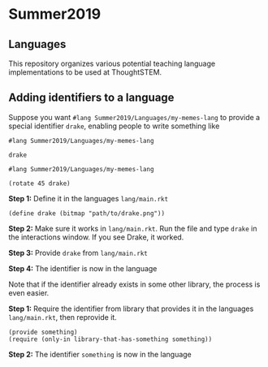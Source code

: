 # Summer2019

## Languages
This repository organizes various potential teaching language implementations to be used at ThoughtSTEM.


## Adding identifiers to a language

Suppose you want `#lang Summer2019/Languages/my-memes-lang` to provide a special identifier `drake`, enabling people to write something like

```
#lang Summer2019/Languages/my-memes-lang

drake
```

```
#lang Summer2019/Languages/my-memes-lang

(rotate 45 drake)
```

**Step 1:** Define it in the languages `lang/main.rkt`

```
(define drake (bitmap "path/to/drake.png"))
```

**Step 2:** Make sure it works in `lang/main.rkt`.  Run the file and type `drake` in the interactions window.  If you see Drake, it worked.

**Step 3:** Provide `drake` from `lang/main.rkt`

**Step 4:** The identifier is now in the language



Note that if the identifier already exists in some other library, the process is even easier. 

**Step 1:** Require the identifier from library that provides it in the languages `lang/main.rkt`, then reprovide it.

```
(provide something)
(require (only-in library-that-has-something something))
```

**Step 2:** The identifier `something` is now in the language

